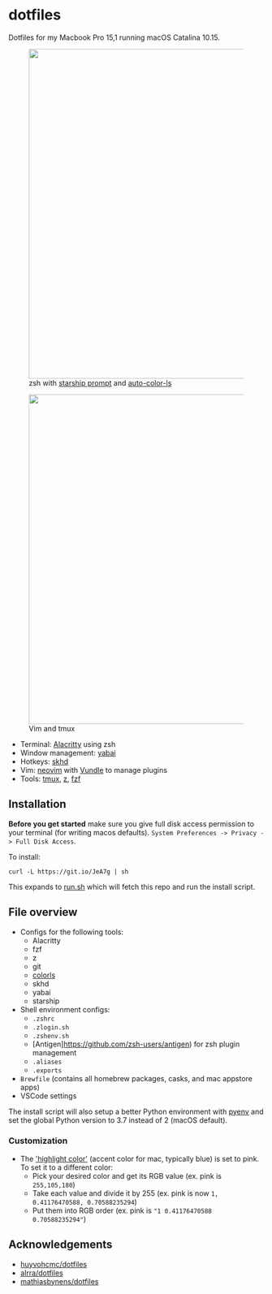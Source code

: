 # dotfiles

Dotfiles for my Macbook Pro 15,1 running macOS Catalina 10.15.

<figure>
  <img src="https://user-images.githubusercontent.com/15176096/71632895-ff0d0980-2bde-11ea-966f-65e5d564361f.png" width="650" />
  <figcaption>zsh with <a href="https://starship.rs/">starship prompt</a> and <a href="https://github.com/gretzky/auto-color-ls">auto-color-ls</a>
</figure>

<figure>
  <img src="https://user-images.githubusercontent.com/15176096/71633424-2f09dc00-2be2-11ea-9c15-a4f492b7ea68.png" width="650">
  <figcaption>Vim and tmux</figcaption>
</figure>

-   Terminal: [Alacritty](https://github.com/jwilm/alacritty) using zsh
-   Window management: [yabai](https://github.com/koekeishiya/yabai)
-   Hotkeys: [skhd](https://github.com/koekeishiya/skhd)
-   Vim: [neovim](https://neovim.io/) with [Vundle](https://github.com/VundleVim/Vundle.vim) to manage plugins
-   Tools: [tmux](https://github.com/tmux/tmux), [z](https://github.com/rupa/z), [fzf](https://github.com/junegunn/fzf)

## Installation

**Before you get started** make sure you give full disk access permission to your terminal (for writing macos defaults). `System Preferences -> Privacy -> Full Disk Access`.

To install:

`curl -L https://git.io/JeA7g | sh`

This expands to [run.sh](https://github.com/gretzky/dotfiles/blob/master/run.sh) which will fetch this repo and run the install script.

## File overview

-   Configs for the following tools:
    -   Alacritty
    -   fzf
    -   z
    -   git
    -   [colorls](https://github.com/athityakumar/colorls)
    -   skhd
    -   yabai
    -   starship
-   Shell environment configs:
    -   `.zshrc`
    -   `.zlogin.sh`
    -   `.zshenv.sh`
    -   [Antigen]https://github.com/zsh-users/antigen) for zsh plugin management
    -   `.aliases`
    -   `.exports`
-   `Brewfile` (contains all homebrew packages, casks, and mac appstore apps)
-   VSCode settings

The install script will also setup a better Python environment with [pyenv](https://github.com/pyenv/pyenv) and set the global Python version to 3.7 instead of 2 (macOS default).

### Customization

-   The ['highlight color'](https://github.com/gretzky/dotfiles/blob/ad8580a0898c416528cc44e451cc36044d4c299a/macos/.macos#L22-L23) (accent color for mac, typically blue) is set to pink. To set it to a different color:
    -   Pick your desired color and get its RGB value (ex. pink is `255,105,180`)
    -   Take each value and divide it by 255 (ex. pink is now `1, 0.41176470588, 0.70588235294`)
    -   Put them into RGB order (ex. pink is `"1 0.41176470588 0.70588235294"`)

## Acknowledgements

-   [huyvohcmc/dotfiles](https://github.com/huyvohcmc/dotfiles)
-   [alrra/dotfiles](https://github.com/alrra/dotfiles)
-   [mathiasbynens/dotfiles](https://github.com/mathiasbynens/dotfiles)
